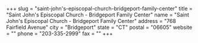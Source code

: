 +++
slug = "saint-john's-episcopal-church-bridgeport-family-center"
title = "Saint John's Episcopal Church - Bridgeport Family Center"
name = "Saint John's Episcopal Church - Bridgeport Family Center"
address = "768 Fairfield Avenue"
city = "Bridgeport"
state = "CT"
postal = "06605"
website = ""
phone = "203-335-2999"
fax = ""
+++
